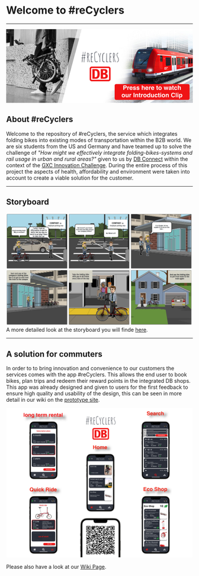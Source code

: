 # Welcome to #reCyclers
***
[![](https://raw.githubusercontent.com/gxc-challenge-winter21/gxc-team-4/main/Pictures/HeaderIntro.jpg?token=AKP3Y2FJPWGVKGOO6AZOJ6LBYNZHI)](https://youtu.be/gIaj4SKLbf0)

## About #reCyclers

Welcome to the repository of #reCyclers, the service which integrates folding bikes into existing modes of transportation within the B2B world.
We are six students from the US and Germany and have teamed up to solve the challenge of *"How might we effectively integrate folding-bikes-systems and rail usage in urban and rural areas?"* given to us by [DB Connect](https://www.deutschebahnconnect.com/en) within the context of the [GXC Innovation Challenge](https://www.hm.edu/en/international/projects_1/gxc/gxc_virtual_innovation_challenge.en.html).
During the entire process of this project the aspects of health, affordability and environment were taken into account to create a viable solution for the customer.

***

## Storyboard
![](https://raw.githubusercontent.com/gxc-challenge-winter21/gxc-team-4/main/20211103_storyboard_team4.jpeg?token=AKP4SXZI6A7KWITPG2G4ORTBYMNIM)
A more detailed look at the storyboard you will finde [here](https://github.com/gxc-challenge-winter21/gxc-team-4/wiki/Storyboard).

***

## A solution for commuters

In order to to bring innovation and convenience to our customers the services comes with the app #reCyclers. This allows the end user to book bikes, plan trips and redeem their reward points in the integrated DB shops. This app was already designed and given to users for the first feedback to ensure high quality and usability of the design, this can be seen in more detail in our wiki on the [prototype site](https://github.com/gxc-challenge-winter21/gxc-team-4/wiki/Prototyping-Sprint-2).

![](https://raw.githubusercontent.com/gxc-challenge-winter21/gxc-team-4/main/Pictures/AppScreenshotsQR.jpg?token=AKP4SX3TP7T7ALOIYPRIIC3BYNNJO)

Please also have a look at our [Wiki Page](https://gxc-challenge-winter21.github.io/gxc-team-4/).
